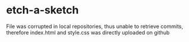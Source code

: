 # etch-a-sketch
File was corrupted in local repositories, thus unable to retrieve commits, therefore index.html and style.css was directly uploaded on github
